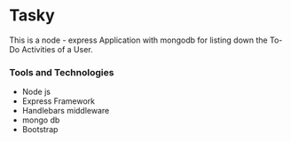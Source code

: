# Tasky

This is a node - express Application with mongodb for listing down the To-Do Activities of a User. 

<h3>Tools and Technologies</h3>

<ul>
<li>Node js</li>
<li>Express Framework</li>
<li>Handlebars middleware</li>
<li>mongo db</li>
<li>Bootstrap</li>
</ul>
